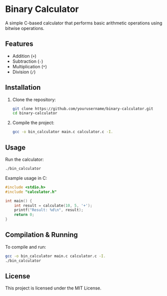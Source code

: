 # Binary Calculator

A simple C-based calculator that performs basic arithmetic operations using bitwise operations.

## Features

- Addition (`+`)
- Subtraction (`-`)
- Multiplication (`*`)
- Division (`/`)

## Installation

1. Clone the repository:
   ```sh
   git clone https://github.com/yourusername/binary-calculator.git
   cd binary-calculator
   ```

2. Compile the project:
   ```sh
   gcc -o bin_calculator main.c calculator.c -I.
   ```

## Usage

Run the calculator:

```sh
./bin_calculator
```

Example usage in C:

```c
#include <stdio.h>
#include "calculator.h"

int main() {
    int result = calculate(10, 5, '+');
    printf("Result: %d\n", result);
    return 0;
}
```

## Compilation & Running

To compile and run:

```sh
gcc -o bin_calculator main.c calculator.c -I.
./bin_calculator
```

## License

This project is licensed under the MIT License.

